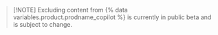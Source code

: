 > [!NOTE] Excluding content from {% data variables.product.prodname_copilot %} is currently in public beta and is subject to change.
